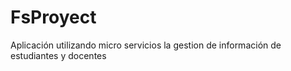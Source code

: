 # FsProyect
Aplicación utilizando micro servicios la gestion de información de estudiantes y docentes
